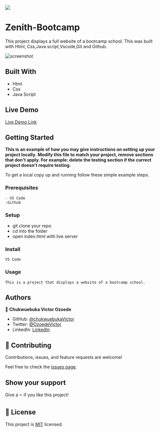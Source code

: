 ![](https://img.shields.io/badge/Microverse-blueviolet)

# Zenith-Bootcamp
>
This project displays a full website of a bootcamp school. This was built with Html, Css,Java script,Vscode,Git and Github. 

![screenshot]()


## Built With

- Html
- Css
- Java Script

## Live Demo

[Live Demo Link](https://)

## Getting Started

**This is an example of how you may give instructions on setting up your project locally.**
**Modify this file to match your project, remove sections that don't apply. For example: delete the testing section if the currect project doesn't require testing.**


To get a local copy up and running follow these simple example steps.

### Prerequisites
    - VS Code
    -Github

### Setup
   - git clone your repo
   - cd into the folder
   - open index.html with live server

### Install
    VS Code

### Usage
    This is a project that displays a website of a bootcamp school.


## Authors

👤 **Chukwuebuka Victor Ozoede**

- GitHub: [@chukwuebukaVictor](https://github.com/chukwuebukaVictor)
- Twitter: [@OzoedeVictor](https://twitter.com/OzoedeVictor)
- LinkedIn: [LinkedIn](www.linkedin.com/in/chukwuebuka-ozoede-46616a219)


## 🤝 Contributing

Contributions, issues, and feature requests are welcome!

Feel free to check the [issues page](https://).

## Show your support

Give a ⭐️ if you like this project!

## 📝 License

This project is [MIT](./MIT.md) licensed.
